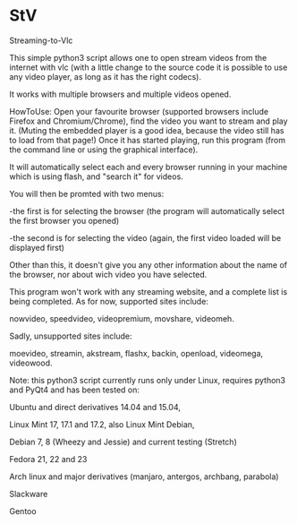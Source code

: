 # StV
Streaming-to-Vlc


This simple python3 script allows one to open stream videos from the internet with vlc (with a little change to the source code it is possible to use any video player, as long as it has the right codecs).

It works with multiple browsers and multiple videos opened.


HowToUse:
Open your favourite browser (supported browsers include Firefox and Chromium/Chrome), find the video you want to stream and play it. (Muting the embedded player is a good idea, because the video still has to load from that page!)
Once it has started playing, run this program (from the command line or using the graphical interface).

It will automatically select each and every browser running in your machine which is using flash, and "search it" for videos.

You will then be promted with two menus:


-the first is for selecting the browser (the program will automatically select the first browser you opened)

-the second is for selecting the video (again, the first video loaded will be displayed first)

Other than this, it doesn't give you any other information about the name of the browser, nor about wich video you have selected.

This program won't work with any streaming website, and a complete list is being completed. As for now, supported sites include: 

nowvideo, speedvideo, videopremium, movshare, videomeh.

Sadly, unsupported sites include:

moevideo, streamin, akstream, flashx, backin, openload, videomega, videowood.


Note: this python3 script currently runs only under Linux, requires python3 and PyQt4 and has been tested on:


Ubuntu and direct derivatives 14.04 and 15.04,

Linux Mint 17, 17.1 and 17.2, also Linux Mint Debian,

Debian 7, 8 (Wheezy and Jessie) and current testing (Stretch)

Fedora 21, 22 and 23

Arch linux and major derivatives (manjaro, antergos, archbang, parabola)

Slackware

Gentoo
